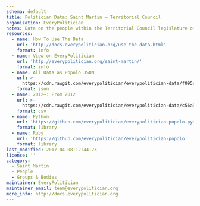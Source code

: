 ```yaml
---
schema: default
title: Politician Data: Saint Martin — Territorial Council
organization: EveryPolitician
notes: Data on the people within the Territorial Council legislature of Saint Martin.
resources:
  - name: How To Use The Data
    url: 'http://docs.everypolitician.org/use_the_data.html'
    format: info
  - name: View on EveryPolitician
    url: 'http://everypolitician.org/saint-martin/'
    format: info
  - name: All Data as Popolo JSON
    url: >-
      https://cdn.rawgit.com/everypolitician/everypolitician-data/f095c3aeaffcffbea49c7d8ff080b2c97f459464/data/Saint_Martin/Council/ep-popolo-v1.0.json
    format: json
  - name: 2012–: From 2012
    url: >-
      https://cdn.rawgit.com/everypolitician/everypolitician-data/c56a3948cc2ebe20624e2d1dfee623e9d172a3d2/data/Saint_Martin/Council/term-2012.csv
    format: csv
  - name: Python
    url: 'https://github.com/everypolitician/everypolitician-popolo-python'
    format: library
  - name: Ruby
    url: 'https://github.com/everypolitician/everypolitician-popolo'
    format: library
last_modified: 2017-04-08T12:44:23
license: ''
category:
  - Saint Martin
  - People
  - Groups & Bodies
maintainer: EveryPolitician
maintainer_email: team@everypolitician.org
more_info: http://docs.everypolitician.org
---
```

